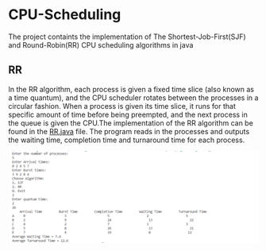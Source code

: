 # CPU-Scheduling
The project containts the implementation of The Shortest-Job-First(SJF) and Round-Robin(RR) CPU scheduling algorithms in java

## RR
In the RR algorithm, each process is given a fixed time slice (also known as a time quantum), and the CPU scheduler rotates between the processes in a circular fashion. When a process is given its time slice, it runs for that specific amount of time before being preempted, and the next process in the queue is given the CPU.The implementation of the RR algorithm can be found in the <a href="https://github.com/Mahmoud175/CPU-Scheduling/blob/main/Src/RR.java">RR.java</a> file. The program reads in the processes and outputs the waiting time, completion time and turnaround time for each process.

![My Image](RR.png)
